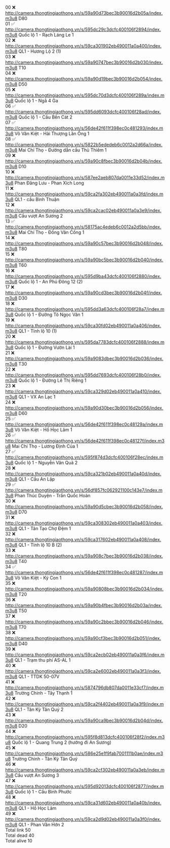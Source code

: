 
00 :x: http://camera.thongtingiaothong.vn/s/59a90d73bec3b90016d2b05a/index.m3u8 D80  
01 :white_check_mark: http://camera.thongtingiaothong.vn/s/595dc29c3dcfc400106f2894/index.m3u8 Quốc lộ 1 - Rạch Láng Le 1  
02 :x: http://camera.thongtingiaothong.vn/s/59ca301902eb490011a0a400/index.m3u8 QL1 - Hương Lộ 2 (1)  
03 :x: http://camera.thongtingiaothong.vn/s/59a90747bec3b90016d2b030/index.m3u8 T10  
04 :x: http://camera.thongtingiaothong.vn/s/59a90d19bec3b90016d2b054/index.m3u8 D50  
05 :x: http://camera.thongtingiaothong.vn/s/595dc70d3dcfc400106f289a/index.m3u8 Quốc lộ 1 - Ngã 4 Ga  
06 :white_check_mark: http://camera.thongtingiaothong.vn/s/595dd6093dcfc400106f28ad/index.m3u8 Quốc lộ 1 - Cầu Bến Cát 2  
07 :white_check_mark: http://camera.thongtingiaothong.vn/s/56de42f611f398ec0c481293/index.m3u8 Võ Văn Kiệt - Hải Thượng Lãn Ông 1  
08 :white_check_mark: http://camera.thongtingiaothong.vn/s/5822b5ededeb6c0012a2d66a/index.m3u8 Mai Chí Thọ - Đường dẫn cầu Thủ Thiêm 1  
09 :x: http://camera.thongtingiaothong.vn/s/59a90c8fbec3b90016d2b04b/index.m3u8 D10  
10 :x: http://camera.thongtingiaothong.vn/s/587ee2aeb807da0011e33d52/index.m3u8 Phan Đăng Lưu - Phan Xích Long  
11 :x: http://camera.thongtingiaothong.vn/s/59ca2fa302eb490011a0a3fd/index.m3u8 QL1 - cầu Bình Thuận  
12 :x: http://camera.thongtingiaothong.vn/s/59ca2cac02eb490011a0a3e9/index.m3u8 Cầu vượt An Sương 2  
13 :white_check_mark: http://camera.thongtingiaothong.vn/s/58175ac4edeb6c0012a2d5bb/index.m3u8 Mai Chí Thọ - Đồng Văn Cống 1  
14 :x: http://camera.thongtingiaothong.vn/s/59a90c57bec3b90016d2b048/index.m3u8 T80  
15 :x: http://camera.thongtingiaothong.vn/s/59a90bc5bec3b90016d2b040/index.m3u8 T60  
16 :x: http://camera.thongtingiaothong.vn/s/595d9ba43dcfc400106f2880/index.m3u8 Quốc lộ 1 - An Phú Đông 12 (2)  
17 :x: http://camera.thongtingiaothong.vn/s/59a90cd3bec3b90016d2b04f/index.m3u8 D30  
18 :x: http://camera.thongtingiaothong.vn/s/595dd3a63dcfc400106f28a7/index.m3u8 Quốc lộ 1 - Đường Tô Ngọc Vân 1  
19 :x: http://camera.thongtingiaothong.vn/s/59ca30fd02eb490011a0a406/index.m3u8 QL1 - Tỉnh lộ 10 (1)  
20 :x: http://camera.thongtingiaothong.vn/s/595da7783dcfc400106f2888/index.m3u8 Quốc lộ 1 - Đường Vườn Lài 1  
21 :x: http://camera.thongtingiaothong.vn/s/59a9083dbec3b90016d2b036/index.m3u8 T30  
22 :x: http://camera.thongtingiaothong.vn/s/595dd7693dcfc400106f28b0/index.m3u8 Quốc lộ 1 - Đường Lê Thị Riêng 1  
23 :x: http://camera.thongtingiaothong.vn/s/59ca329d02eb490011a0a410/index.m3u8 QL1 - VX An Lạc 1  
24 :x: http://camera.thongtingiaothong.vn/s/59a90d30bec3b90016d2b056/index.m3u8 D60  
25 :white_check_mark: http://camera.thongtingiaothong.vn/s/56de42f611f398ec0c48129a/index.m3u8 Võ Văn Kiệt - Hồ Học Lãm 1  
26 :white_check_mark: http://camera.thongtingiaothong.vn/s/56de42f611f398ec0c48127f/index.m3u8 Mai Chí Thọ - Lương Định Của 1  
27 :white_check_mark: http://camera.thongtingiaothong.vn/s/595f874d3dcfc400106f28ec/index.m3u8 Quốc lộ 1 - Nguyễn Văn Quá 2  
28 :x: http://camera.thongtingiaothong.vn/s/59ca321b02eb490011a0a40d/index.m3u8 QL1 - Cầu An Lập  
29 :white_check_mark: http://camera.thongtingiaothong.vn/s/56df857fc062921100c143e7/index.m3u8 Phan Thúc Duyện - Trần Quốc Hoàn  
30 :x: http://camera.thongtingiaothong.vn/s/59a90d5cbec3b90016d2b058/index.m3u8 D70  
31 :x: http://camera.thongtingiaothong.vn/s/59ca308302eb490011a0a403/index.m3u8 QL1 - Tân Tạo Chợ Đệm 1  
32 :x: http://camera.thongtingiaothong.vn/s/59ca317602eb490011a0a408/index.m3u8 QL1 - Tỉnh lộ 10 B (2)  
33 :x: http://camera.thongtingiaothong.vn/s/59a908c7bec3b90016d2b038/index.m3u8 T40  
34 :white_check_mark: http://camera.thongtingiaothong.vn/s/56de42f611f398ec0c481287/index.m3u8 Võ Văn Kiệt - Ký Con 1  
35 :x: http://camera.thongtingiaothong.vn/s/59a90808bec3b90016d2b034/index.m3u8 T20  
36 :x: http://camera.thongtingiaothong.vn/s/59a90b4fbec3b90016d2b03a/index.m3u8 T50  
37 :x: http://camera.thongtingiaothong.vn/s/59a90c2bbec3b90016d2b046/index.m3u8 T70  
38 :x: http://camera.thongtingiaothong.vn/s/59a90cf3bec3b90016d2b051/index.m3u8 D40  
39 :x: http://camera.thongtingiaothong.vn/s/59ca2ecb02eb490011a0a3f6/index.m3u8 QL1 - Trạm thu phí AS-AL 1  
40 :x: http://camera.thongtingiaothong.vn/s/59ca2e6002eb490011a0a3f3/index.m3u8 QL1 - TTDK 50-07V  
41 :x: http://camera.thongtingiaothong.vn/s/5874796db807da0011e33cf7/index.m3u8 Trường Chinh - Tây Thạnh 1  
42 :x: http://camera.thongtingiaothong.vn/s/59ca2f4402eb490011a0a3f9/index.m3u8 QL1 - Tân Kỳ Tân Quý 2  
43 :x: http://camera.thongtingiaothong.vn/s/59a90ca9bec3b90016d2b04d/index.m3u8 D20  
44 :x: http://camera.thongtingiaothong.vn/s/595f8d813dcfc400106f28f2/index.m3u8 Quốc lộ 1 - Quang Trung 2 (hướng đi An Sương)  
45 :x: http://camera.thongtingiaothong.vn/s/586e25e1f9fab7001111b0ae/index.m3u8 Trường Chinh - Tân Kỳ Tân Quý  
46 :x: http://camera.thongtingiaothong.vn/s/59ca2cf302eb490011a0a3eb/index.m3u8 Cầu vượt An Sương 3  
47 :x: http://camera.thongtingiaothong.vn/s/595d92013dcfc400106f2877/index.m3u8 Quốc lộ 1 - Cầu Bình Phước  
48 :x: http://camera.thongtingiaothong.vn/s/59ca31d602eb490011a0a40b/index.m3u8 QL1 - Hồ Học Lãm  
49 :x: http://camera.thongtingiaothong.vn/s/59ca2d9d02eb490011a0a3f0/index.m3u8 QL1 - Phan Văn Hớn 2  
Total link 50  
Total dead 40  
Total alive 10  
